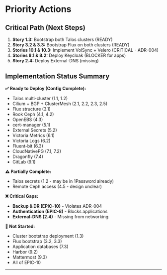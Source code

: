 # Priority Actions

## Critical Path (Next Steps)
1. **Story 1.3:** Bootstrap both Talos clusters (READY)
2. **Story 3.2 & 3.3:** Bootstrap Flux on both clusters (READY)
3. **Stories 10.1 & 10.3:** Implement VolSync + Velero (CRITICAL - ADR-004)
4. **Stories 8.1 & 8.2:** Deploy Keycloak (BLOCKER for apps)
5. **Story 2.4:** Deploy External-DNS (missing)

## Implementation Status Summary

**✅ Ready to Deploy (Config Complete):**
- Talos multi-cluster (1.1, 1.2)
- Cilium + BGP + ClusterMesh (2.1, 2.2, 2.3, 2.5)
- Flux structure (3.1)
- Rook Ceph (4.1, 4.2)
- OpenEBS (4.3)
- cert-manager (5.1)
- External Secrets (5.2)
- Victoria Metrics (6.1)
- Victoria Logs (6.2)
- Fluent-bit (6.3)
- CloudNativePG (7.1, 7.2)
- Dragonfly (7.4)
- GitLab (9.1)

**⚠️ Partially Complete:**
- Talos secrets (1.2 - may be in 1Password already)
- Remote Ceph access (4.5 - design unclear)

**❌ Critical Gaps:**
- **Backup & DR (EPIC-10)** - Violates ADR-004
- **Authentication (EPIC-8)** - Blocks applications
- **External-DNS (2.4)** - Missing from networking

**🔲 Not Started:**
- Cluster bootstrap deployment (1.3)
- Flux bootstrap (3.2, 3.3)
- Application databases (7.3)
- Harbor (9.2)
- Mattermost (9.3)
- All of EPIC-10

---
